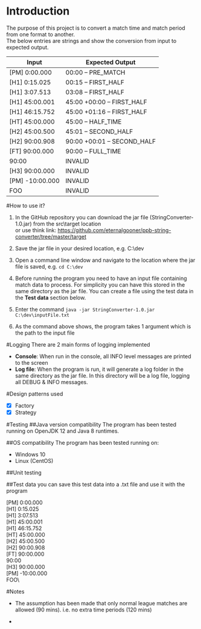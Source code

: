 # Introduction
The purpose of this project is to convert a match time and match period from one format to another.\
The below entries are strings and show the conversion from input to expected output.

| Input      | Expected Output |
| ----------- | ----------- |
| [PM] 0:00.000      | 00:00 – PRE_MATCH       |
| [H1] 0:15.025   | 00:15 – FIRST_HALF        |
| [H1] 3:07.513   | 03:08 – FIRST_HALF        |
| [H1] 45:00.001   | 45:00 +00:00 – FIRST_HALF        |
| [H1] 46:15.752   | 45:00 +01:16 – FIRST_HALF        |
| [HT] 45:00.000   | 45:00 – HALF_TIME       |
| [H2] 45:00.500   | 45:01 – SECOND_HALF        |
| [H2] 90:00.908   | 90:00 +00:01 – SECOND_HALF       |
| [FT] 90:00.000   | 90:00 – FULL_TIME       |
| 90:00   | INVALID        |
| [H3] 90:00.000   | INVALID        |
| [PM] -10:00.000   | INVALID        |
| FOO   | INVALID        |

#How to use it?
1. In the GitHub repository you can download the jar file (StringConverter-1.0.jar) from the src\target location \
or use think link: https://github.com/eternalgooner/ppb-string-converter/tree/master/target

2. Save the jar file in your desired location, e.g. C:\dev

3. Open a command line window and navigate to the location where the jar file is saved, e.g. `cd C:\dev`

4. Before running the program you need to have an input file containing match data to process. For simplicity you can have this stored in the same directory as the jar file. You can create a file using the test data in the **Test data** section below.

5. Enter the command `java -jar StringConverter-1.0.jar C:\dev\inputFile.txt`

6. As the command above shows, the program takes 1 argument which is the path to the input file

#Logging
There are 2 main forms of logging implemented
- **Console**: When run in the console, all INFO level messages are printed to the screen
- **Log file**: When the program is run, it will generate a log folder in the same directory as the jar file. In this directory will be a log file, logging all DEBUG & INFO messages. 

#Design patterns used
- [x] Factory
- [x] Strategy

#Testing
##Java version compatibility
The program has been tested running on OpenJDK 12 and Java 8 runtimes.

##OS compatibility
The program has been tested running on:
- Windows 10
- Linux (CentOS)

##Unit testing


##Test data
you can save this test data into a .txt file and use it with the program

[PM] 0:00.000\
[H1] 0:15.025\
[H1] 3:07.513\
[H1] 45:00.001\
[H1] 46:15.752\
[HT] 45:00.000\
[H2] 45:00.500\
[H2] 90:00.908\
[FT] 90:00.000\
90:00\
[H3] 90:00.000\
[PM] -10:00.000\
FOO\

#Notes
- The assumption has been made that only normal league matches are allowed (90 mins). i.e. no extra time periods (120 mins)

- 